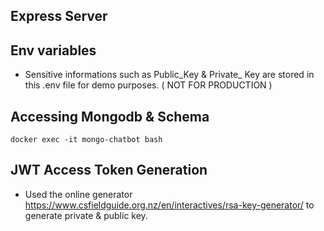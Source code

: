 ## Express Server

## Env variables
- Sensitive informations such as Public_Key & Private_ Key are stored in this .env file for demo purposes. ( NOT FOR PRODUCTION )

## Accessing Mongodb & Schema
`docker exec -it mongo-chatbot bash`

## JWT Access Token Generation 
- Used the online generator https://www.csfieldguide.org.nz/en/interactives/rsa-key-generator/ to generate private & public key.
